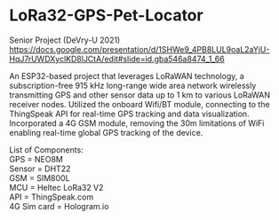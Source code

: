 # LoRa32-GPS-Pet-Locator
Senior Project (DeVry-U 2021)\
https://docs.google.com/presentation/d/1SHWe9_4PB8LUL9oaL2aYjU-HqJ7rUWDXyclKD8lJCtA/edit#slide=id.gba546a8474_1_66

An ESP32-based project that leverages LoRaWAN technology, a subscription-free 915 kHz long-range wide area network wirelessly transmitting GPS and other sensor data up to 1 km to various LoRaWAN receiver nodes. Utilized the onboard Wifi/BT module, connecting to the ThingSpeak API for real-time GPS tracking and data visualization. Incorporated a 4G GSM module, removing the 30m limitations of WiFi enabling real-time global GPS tracking of the device.

List of Components:\
  GPS = NEO8M\
  Sensor = DHT22\
  GSM = SIM800L\
  MCU = Heltec LoRa32 V2\
  API = ThingSpeak.com\
  4G Sim card = Hologram.io
